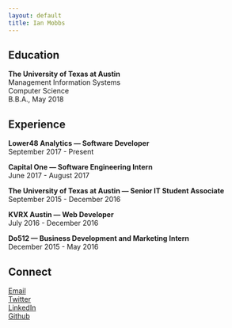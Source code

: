 ```yaml
---
layout: default
title: Ian Mobbs
---
```


## Education

**The University of Texas at Austin**  
Management Information Systems  
Computer Science  
B.B.A., May 2018  

## Experience

**Lower48 Analytics — Software Developer**  
September 2017 - Present  

**Capital One — Software Engineering Intern**  
June 2017 - August 2017  

**The University of Texas at Austin — Senior IT Student Associate**  
September 2015 - December 2016

**KVRX Austin — Web Developer**  
July 2016 - December 2016  

**Do512 — Business Development and Marketing Intern**  
December 2015 - May 2016  

<!--
## Coursework

### MIS

MIS 375 - Strategic IT Management  
MIS 374 - Business Systems Development  
MIS 373 - Advanced Analytics Programming  
MIS 373 - Mobile Apps & Web Services  
  
### CS  
  
CS 329E - Software Engineering  
CS 329E - Data Visualization  
CS 329E - Elements of Mobile Computing  
  
### Other  
  
STA 371G - Statistics and Modeling  
MAN 338 - Learn Startup Essentials  
-->
## Connect  

<a href="mailto:ianmobbs@gmail.com" target="_blank">Email</a>  
<a href="https://twitter.com/mobbsdev" target="_blank">Twitter</a>  
<a href="https://linkedin.com/in/ianmobbs" target="_blank">LinkedIn</a>  
<a href="https://github.com/ianmobbs" target="_blank">Github</a>  
  
<br />
<br />

<!--
Howdy
-->
